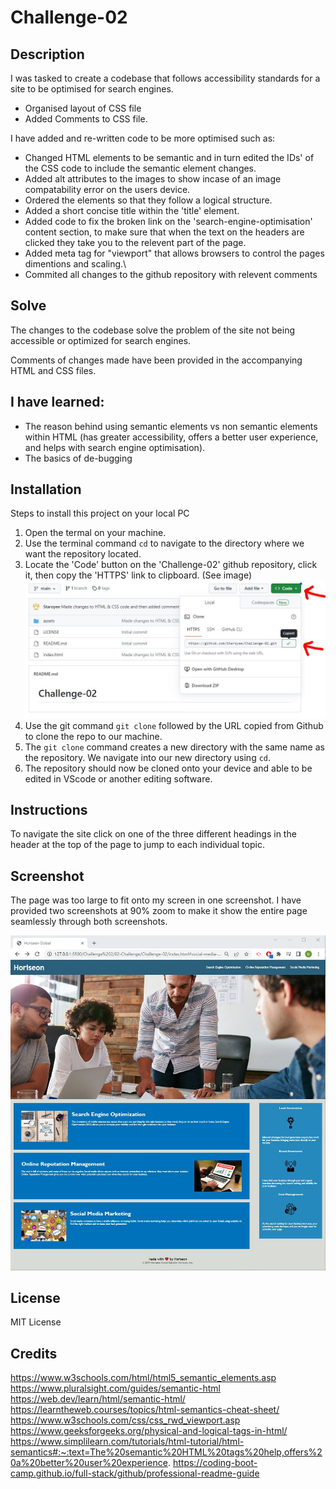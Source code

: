 # Challenge-02

## Description
I was tasked to create a codebase that follows accessibility standards
for a site to be optimised for search engines.

* Organised layout of CSS file
* Added Comments to CSS file.

I have added and re-written code to be more optimised such as:

* Changed HTML elements to be semantic and in turn edited the IDs' of the CSS code to include the semantic element changes.
* Added alt attributes to the images to show incase of an image compatability error on the users device.
* Ordered the elements so that they follow a logical structure.
* Added a short concise title within the 'title' element.
* Added code to fix the broken link on the 'search-engine-optimisation' content section, to make sure that when the text on the headers are clicked they take you to the relevent part of the page.
* Added meta tag for "viewport" that allows browsers to control the pages dimentions and scaling.\
* Commited all changes to the github repository with relevent comments

## Solve
The changes to the codebase solve the problem of the site not being accessible or optimized for search engines.

 Comments of changes made have been provided in the accompanying HTML and CSS files.

## I have learned:
* The reason behind using semantic elements vs non semantic elements within HTML
(has greater accessibility, offers a better user experience, and helps with search engine optimisation).
* The basics of de-bugging 

## Installation
Steps to install this project on your local PC
1. Open the termal on your machine.
2. Use the terminal command `cd` to navigate to the directory where we want the repository located.
3. Locate the 'Code' button on the 'Challenge-02' github repository, click it, then copy the 'HTTPS' link to clipboard. (See image)
![alt text](assets/images/Github-repository.JPG)
4. Use the git command `git clone` followed by the URL copied from Github to clone the repo to our machine.
5. The `git clone` command creates a new directory with the same name as the repository. We navigate into our new directory using `cd`.
6. The repository should now be cloned onto your device and able to be edited in VScode or another editing software.

## Instructions

To navigate the site click on one of the three different headings in the header at the top of the page to jump to each individual topic.

## Screenshot
The page was too large to fit onto my screen in one screenshot. I have provided two screenshots at 90% zoom to make it show the entire page seamlessly through both screenshots.

![alt text](assets/images/Site-image.JPG)


## License
MIT License

## Credits
https://www.w3schools.com/html/html5_semantic_elements.asp
https://www.pluralsight.com/guides/semantic-html
https://web.dev/learn/html/semantic-html/
https://learntheweb.courses/topics/html-semantics-cheat-sheet/
https://www.w3schools.com/css/css_rwd_viewport.asp
https://www.geeksforgeeks.org/physical-and-logical-tags-in-html/
https://www.simplilearn.com/tutorials/html-tutorial/html-semantics#:~:text=The%20semantic%20HTML%20tags%20help,offers%20a%20better%20user%20experience.
https://coding-boot-camp.github.io/full-stack/github/professional-readme-guide
